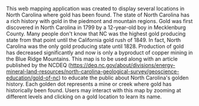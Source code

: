 This web mapping application was created to display several locations in North Carolina where gold has been found. The state of North Carolina has a rich history with gold in the piedmont and mountain regions. Gold was first discovered in North Carolina in 1799 by a 12-year-old boy in Mecklenburg County. Many people don't know that NC was the highest gold producing state from that point until the California gold rush of 1849. In fact, North Carolina was the only gold producing state until 1828. Production of gold has decreased significantly and now is only a byproduct of copper mining in the Blue Ridge Mountains. This map is to be used along with an article published by the NCDEQ (https://deq.nc.gov/about/divisions/energy-mineral-land-resources/north-carolina-geological-survey/geoscience-education/gold-of-nc) to educate the public about North Carolina's golden history. Each golden dot represents a mine or creek where gold has historically been found. Users may interact with this map by zooming at different levels and clicking on a gold location to learn its name. 
